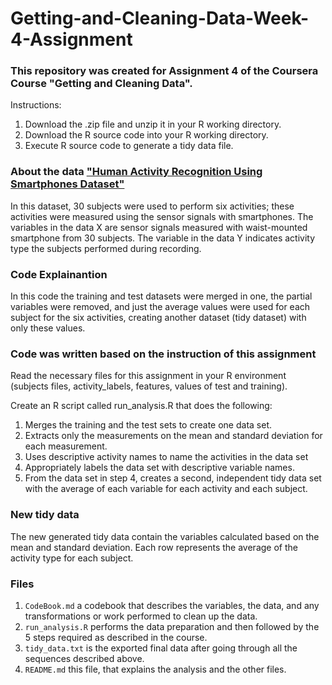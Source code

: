 # Getting-and-Cleaning-Data-Week-4-Assignment

### This repository was created for Assignment 4 of the Coursera Course "Getting and Cleaning Data".
Instructions:
1) Download the .zip file and unzip it in your R working directory.
2) Download the R source code into your R working directory.
3) Execute R source code to generate a tidy data file.

### About the data ["Human Activity Recognition Using Smartphones Dataset"](https://d396qusza40orc.cloudfront.net/getdata%2Fprojectfiles%2FUCI%20HAR%20Dataset.zip)
In this dataset, 30 subjects were used to perform six activities; these activities were measured using the sensor signals with smartphones. 
The variables in the data X are sensor signals measured with waist-mounted smartphone from 30 subjects. 
The variable in the data Y indicates activity type the subjects performed during recording.

### Code Explainantion
In this code the training and test datasets were merged in one, the partial variables were removed, and just the average values were used for each subject for the six activities, creating another dataset (tidy dataset) with only these values.

### Code was written based on the instruction of this assignment
Read the necessary files for this assignment in your R environment (subjects files, activity_labels, features, values of test and training). 

Create an R script called run_analysis.R that does the following:
1) Merges the training and the test sets to create one data set.
2) Extracts only the measurements on the mean and standard deviation for each measurement.
3) Uses descriptive activity names to name the activities in the data set
4) Appropriately labels the data set with descriptive variable names.
5) From the data set in step 4, creates a second, independent tidy data set with the average of each variable for each activity and each subject.

### New tidy data
The new generated tidy data contain the variables calculated based on the mean and standard deviation. Each row represents the average of the activity type for each subject.

### Files

1) `CodeBook.md` a codebook that describes the variables, the data, and any transformations or work performed to clean up the data.
2) `run_analysis.R` performs the data preparation and then followed by the 5 steps required as described in the course.
3) `tidy_data.txt` is the exported final data after going through all the sequences described above.
4) `README.md` this file, that explains the analysis and the other files.


